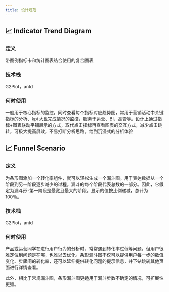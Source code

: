 ```yaml
---
title: 设计规范
---
```


## 📈 Indicator Trend Diagram

### 定义

带图例指标卡和统计图表结合使用的复合图表

### 技术栈

G2Plot，antd

### 何时使用

一般用于核心指标的监控，同时查看每个指标对应趋势图，常用于营销活动中关键指标的分析、kpi 大盘完成情况的监控，服务于运营、BI、高管等。设计上通过指标+图表联动平铺展示的方式，取代点击指标再查看图表的交互方式，减少点击跳转，可极大提高屏效，不易打断分析思路，给到沉浸式的分析体验


## 📈 Funnel Scenario

### 定义

为条形图添加一个转化率组件，就可以轻松生成一个漏斗图。用于表达数据从一个阶段到另一阶段逐步减少的过程。漏斗的每个阶段代表总数的一部分。因此，它假定为漏斗形-第一阶段是最宽且最大的阶段。显示的值按比例递减，总计为 100％。

### 技术栈

G2Plot，antd

### 何时使用

产品或运营同学在进行用户行为的分析时，常常遇到转化率过低等问题，但用户很难定位到问题是在哪，也难以去优化。条形漏斗图不仅可以提供用户每一步的数值变化、步骤间的转化率，还可以延伸提供转化问题的提示信息，并下钻跳转其他页面进行详情查看。

此外，相比于常规漏斗图，条形漏斗图更适用于漏斗步数不确定的情况，可扩展性更强。